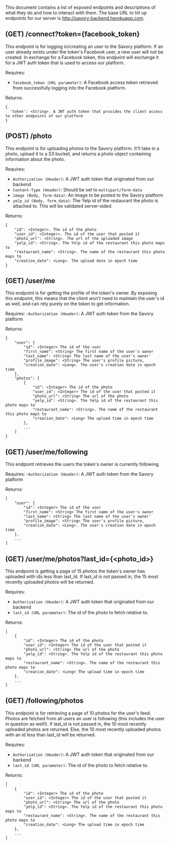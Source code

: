 This document contains a list of exposed endpoints and descriptions of what they do and how to interact with them. The 
base URL to hit up endpoints for our server is http://savory-backend.herokuapp.com. 

## (GET) /connect?token={facebook_token}

This endpoint is for logging in/creating an user to the Savory platform. If an user already exists under the 
token's Facebook user, a new user will not be created. In exchange for a Facebook token, this endpoint will 
exchange it for a JWT auth token that is used to access our platform.

Requires:
- `facebook_token (URL parameter)`: A Facebook access token retrieved from successfully logging into the Facebook platform.

Returns:
```
{
  'token': <String>. A JWT auth token that provides the client access to other endpoints of our platform
}
```

## (POST) /photo

This endpoint is for uploading photos to the Savory platform. It'll take in a photo, upload it to a S3 bucket, and 
returns a photo object containing information about the photo.

Requires:
- `Authorization (Header)`: A JWT auth token that originated from our backend
- `Content-Type (Header)`: Should be set to `multipart/form-data`
- `image (Body, form-data)`: An image to be posted to the Savory platform
- `yelp_id (Body, form_data)`: The Yelp id of the restaurant the photo is attached to. This will be validated 
server-sided.

Returns:
```
{
    "id": <Integer>. The id of the photo
    "user_id": <Integer>. The id of the user that posted it
    "photo_url": <String>. The url of the uploaded image
    "yelp_id": <String>. The Yelp id of the restaurant this photo maps to
    "restaurant_name": <String>. The name of the restaurant this photo maps to
    "creation_date": <Long>. The upload date in epoch time
}
```

## (GET) /user/me

This endpoint is for getting the profile of the token's owner. By exposing this endpoint, this means that the client 
won't need to maintain the user's id as well, and can rely purely on the token to get information.

Requires:
-`Authorization (Header)`: A JWT auth token from the Savory platform

Returns:
```
{
    "user": {
        "id": <Integer> The id of the user
        "first_name": <String> The first name of the user's owner
        "last_name": <String> The last name of the user's owner'
        "profile_image": <String> The user's profile picture,
        "creation_date": <Long>. The user's creation date in epoch time
    },
    "photos": [
        {
            "id": <Integer> The id of the photo
            "user_id": <Integer> The id of the user that posted it
            "photo_url": <String> The url of the photo
            "yelp_id": <String>. The Yelp id of the restaurant this photo maps to
            "restaurant_name": <String>. The name of the restaurant this photo maps to
            "creation_date": <Long> The upload time in epoch time
        },
        ...
    ]
}
```

## (GET) /user/me/following

This endpoint retrieves the users the token's owner is currently following.

Requires:
-`Authorization (Header)`: A JWT auth token from the Savory platform

Returns:
```
[
    "user": {
        "id": <Integer> The id of the user
        "first_name": <String> The first name of the user's owner
        "last_name": <String> The last name of the user's owner'
        "profile_image": <String> The user's profile picture,
        "creation_date": <Long>. The user's creation date in epoch time
    },
    ...
]
```

## (GET) /user/me/photos?last_id={<photo_id>}

This endpoint is getting a page of 15 photos the token's owner has uploaded with ids less than last_Id. If last_id is 
not passed in, the 15 most recently uploaded photos will be returned.

Requires:
- `Authorization (Header)`: A JWT auth token that originated from our backend
- `last_id (URL parameter)`: The id of the photo to fetch relative to.

Returns:
```
[
    {
        "id": <Integer> The id of the photo
        "user_id": <Integer> The id of the user that posted it
        "photo_url": <String> The url of the photo
        "yelp_id": <String>. The Yelp id of the restaurant this photo maps to
        "restaurant_name": <String>. The name of the restaurant this photo maps to
        "creation_date": <Long> The upload time in epoch time
    },
    ...
]
```

## (GET) /following/photos

This endpoint is for retrieving a page of 10 photos for the user's feed. Photos are fetched from all users an
user is following (this includes the user in question as well!). If last_id is not passed in, the 10 most 
recently uploaded photos are returned. Else, the 10 most recently uploaded photos with an id less than last_id will be 
returned.

Requires:
- `Authorization (Header)`: A JWT auth token that originated from our backend
- `last_id (URL parameter)`: The id of the photo to fetch relative to.

Returns:
```
[
    {
        "id": <Integer> The id of the photo
        "user_id": <Integer> The id of the user that posted it
        "photo_url": <String> The url of the photo
        "yelp_id": <String>. The Yelp id of the restaurant this photo maps to
        "restaurant_name": <String>. The name of the restaurant this photo maps to
        "creation_date": <Long> The upload time in epoch time
    },
    ...
]
```